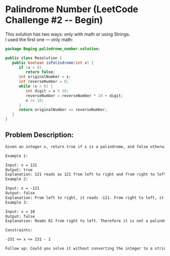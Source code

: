 # Palindrome Number (LeetCode Challenge #2 -- Begin)

This solution has two ways: only with math or using Strings.  
I used the first one — only math:

```java
package Beging.palindrome_number.solution;

public class Resolution {
   public boolean isPalindrome(int x) {
      if (x < 0)
         return false;
      int originalNumber = x;
      int reverseNumber = 0;
      while (x > 0) {
         int digit = x % 10;
         reverseNumber = reverseNumber * 10 + digit;
         x /= 10;
      }
      return originalNumber == reverseNumber;
   }
}
```

## **Problem Description:**

```md
Given an integer x, return true if x is a palindrome, and false otherwise.

Example 1:

Input: x = 121
Output: true
Explanation: 121 reads as 121 from left to right and from right to left.
Example 2:

Input: x = -121
Output: false
Explanation: From left to right, it reads -121. From right to left, it becomes 121-. Therefore it is not a palindrome.
Example 3:

Input: x = 10
Output: false
Explanation: Reads 01 from right to left. Therefore it is not a palindrome.

Constraints:

-231 <= x <= 231 - 1

Follow up: Could you solve it without converting the integer to a string?
```
